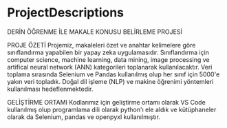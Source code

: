 # ProjectDescriptions

DERİN ÖĞRENME İLE MAKALE KONUSU BELİRLEME PROJESİ

PROJE ÖZETİ
Projemiz, makaleleri özet ve anahtar kelimelere göre sınıflandırma yapabilen bir yapay zeka uygulamasıdır. Sınıflandırma için computer science, machine learning, data mining, image processing ve artifical neural network (ANN) kategorileri toplanarak kullanılacaktır. Veri toplama sırasında Selenium ve Pandas kullanılmış olup her sınıf için 5000'e yakın veri topladık. Doğal dil işleme (NLP) ve makine öğrenimi yöntemleri kullanılması hedeflenmektedir.

GELİŞTİRME ORTAMI
Kodlarımız için geliştirme ortamı olarak VS Code kullanılmış olup programlama dili olarak python'ı ele aldık ve kütüphaneler olarak da Selenium, pandas ve openpyxl kullanılmıştır.
